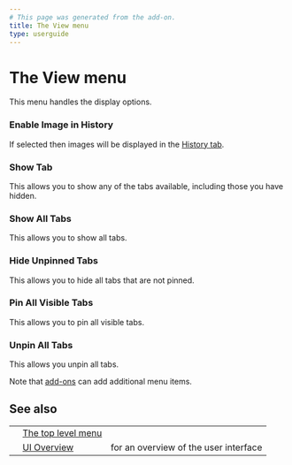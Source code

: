```yaml
---
# This page was generated from the add-on.
title: The View menu
type: userguide
---
```


# The View menu

This menu handles the display options.

### Enable Image in History

If selected then images will be displayed in the [History tab](/docs/desktop/ui/tabs/history/).

### Show Tab

This allows you to show any of the tabs available, including those you have hidden.

### Show All Tabs

This allows you to show all tabs.

### Hide Unpinned Tabs

This allows you to hide all tabs that are not pinned.

### Pin All Visible Tabs

This allows you to pin all visible tabs.

### Unpin All Tabs

This allows you unpin all tabs.

Note that [add-ons](/docs/desktop/start/features/addons/) can add additional menu items.

## See also

|     |                                                |                                       |
| --- | ---------------------------------------------- | ------------------------------------- |
|     | [The top level menu](/docs/desktop/ui/tlmenu/) |                                       |
|     | [UI Overview](/docs/desktop/ui/)               | for an overview of the user interface |
